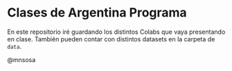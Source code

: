 # Clases de Argentina Programa

En este repositorio iré guardando los distintos Colabs que vaya presentando en clase.
También pueden contar con distintos datasets en la carpeta de `data`.

@mnsosa
